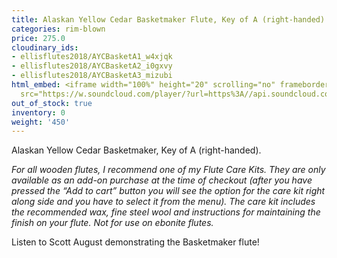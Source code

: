 ```yaml
---
title: Alaskan Yellow Cedar Basketmaker Flute, Key of A (right-handed)
categories: rim-blown
price: 275.0
cloudinary_ids:
- ellisflutes2018/AYCBasketA1_w4xjqk
- ellisflutes2018/AYCBasketA2_i0gxvy
- ellisflutes2018/AYCBasketA3_mizubi
html_embed: <iframe width="100%" height="20" scrolling="no" frameborder="no" allow="autoplay"
  src="https://w.soundcloud.com/player/?url=https%3A//api.soundcloud.com/tracks/536548146&color=%23ff5500&inverse=false&auto_play=false&show_user=true"></iframe>
out_of_stock: true
inventory: 0
weight: '450'
---
```


Alaskan Yellow Cedar Basketmaker, Key of A (right-handed).

*For all wooden flutes, I recommend one of my Flute Care Kits.  They are only available as an add-on purchase at the time of checkout (after you have pressed the “Add to cart” button you will see the option for the care kit right along side and you have to select it from the menu). The care kit includes the recommended wax, fine steel wool and instructions for maintaining the finish on your flute.  Not for use on ebonite flutes.*

Listen to Scott August demonstrating the Basketmaker flute!
